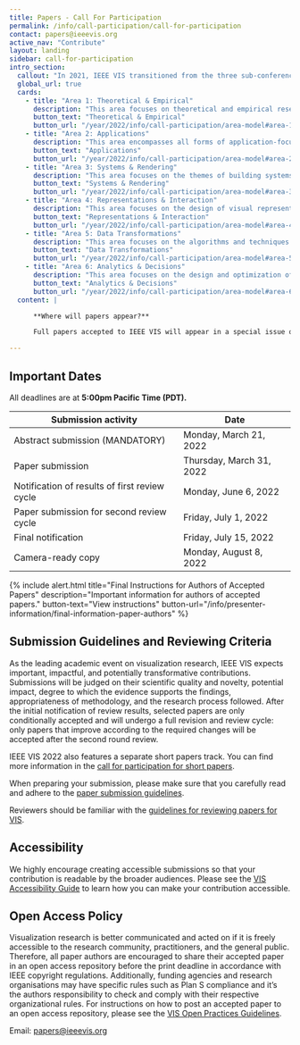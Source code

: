 ```yaml
---
title: Papers - Call For Participation
permalink: /info/call-participation/call-for-participation
contact: papers@ieeevis.org
active_nav: "Contribute"
layout: landing
sidebar: call-for-participation
intro_section:
  callout: "In 2021, IEEE VIS transitioned from the three sub-conferences (VAST, InfoVis, and SciVis) to one unified conference. IEEE VIS 2022 solicits novel research contributions and innovative applications in all areas of visualization."
  global_url: true
  cards:
    - title: "Area 1: Theoretical & Empirical"
      description: "This area focuses on theoretical and empirical research topics that aim to establish the foundation of VIS as a scientific subject."
      button_text: "Theoretical & Empirical"
      button_url: "/year/2022/info/call-participation/area-model#area-1-theoretical--empirical"
    - title: "Area 2: Applications"
      description: "This area encompasses all forms of application-focused research."
      button_text: "Applications"
      button_url: "/year/2022/info/call-participation/area-model#area-2-applications"
    - title: "Area 3: Systems & Rendering"
      description: "This area focuses on the themes of building systems, algorithms for rendering, and alternate input and output modalities."
      button_text: "Systems & Rendering"
      button_url: "/year/2022/info/call-participation/area-model#area-3-systems--rendering"
    - title: "Area 4: Representations & Interaction"
      description: "This area focuses on the design of visual representations and interaction techniques for different types of data, users, and visualization tasks."
      button_text: "Representations & Interaction"
      button_url: "/year/2022/info/call-participation/area-model#area-4-representations--interaction"
    - title: "Area 5: Data Transformations"
      description: "This area focuses on the algorithms and techniques that transform data from one form to another to enable effective and efficient visual mapping as required by the intended visual representations."
      button_text: "Data Transformations"
      button_url: "/year/2022/info/call-participation/area-model#area-5-data-transformations"
    - title: "Area 6: Analytics & Decisions"
      description: "This area focuses on the design and optimization of integrated workflows for visual data analysis, knowledge discovery, decision support, machine learning, and other data intelligence tasks."
      button_text: "Analytics & Decisions"
      button_url: "/year/2022/info/call-participation/area-model#area-6-analytics--decisions"
  content: |

      **Where will papers appear?**

      Full papers accepted to IEEE VIS will appear in a special issue of the IEEE Transactions on Visualization and Computer Graphics (TVCG) and will be indexed in [IEEE Xplore](https://ieeexplore.ieee.org/). IEEE VIS is currently investigating the alternative publishing of accepted papers in an Open Access Journal, such as [IEEE Open Journal of the Computer Society (OJ-CS)](https://ieeexplore.ieee.org/xpl/aboutJournal.jsp?punumber=8782664), to provide compliance with [Plan S](https://www.coalition-s.org/).

---
```


## Important Dates

All deadlines are at **5:00pm Pacific Time (PDT).**

| Submission activity | Date                     |
|---------------------|--------------------------|
| Abstract submission (MANDATORY) | Monday, March 21, 2022   |
| Paper submission | Thursday, March 31, 2022 |
| Notification of results of first review cycle | Monday, June 6, 2022     |
| Paper submission for second review cycle | Friday, July 1, 2022     |
| Final notification | Friday, July 15, 2022    |
| Camera-ready copy | Monday, August 8, 2022   |

{% include alert.html
  title="Final Instructions for Authors of Accepted Papers"
  description="Important information for authors of accepted papers."
  button-text="View instructions"
  button-url="/info/presenter-information/final-information-paper-authors"
%}


## Submission Guidelines and Reviewing Criteria

As the leading academic event on visualization research, IEEE VIS expects important, impactful, and potentially transformative contributions. Submissions will be judged on their scientific quality and novelty, potential impact, degree to which the evidence supports the findings, appropriateness of methodology, and the research process followed. After the initial notification of review results, selected papers are only conditionally accepted and will undergo a full revision and review cycle: only papers that improve according to the required changes will be accepted after the second round review.

IEEE VIS 2022 also features a separate short papers track. You can find more information in the [call for participation for short papers](shortpapers).

When preparing your submission, please make sure that you carefully read and adhere to the [paper submission guidelines](paper-submission-guidelines).

Reviewers should be familiar with the [guidelines for reviewing papers for VIS](review-instructions).

## Accessibility

We highly encourage creating accessible submissions so that your contribution is readable by the broader audiences. Please see the [VIS Accessibility Guide](/year/2022/info/call-participation/make-pdf-accessible) to learn how you can make your contribution accessible.

## Open Access Policy

Visualization research is better communicated and acted on if it is freely accessible to the research community, practitioners, and the general public. Therefore, all paper authors are encouraged to share their accepted paper in an open access repository before the print deadline in accordance with IEEE copyright regulations. Additionally, funding agencies and research organisations may have specific rules such as Plan S compliance and it’s the authors responsibility to check and comply with their respective organizational rules. For instructions on how to post an accepted paper to an open access repository, please see the [VIS Open Practices Guidelines](/year/2022/info/open-practices/open-practices).

Email: [papers@ieeevis.org](mailto:papers@ieeevis.org)


